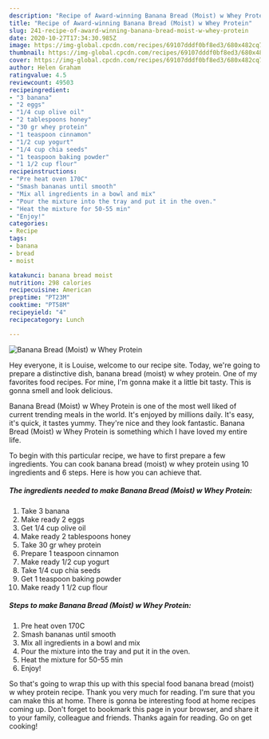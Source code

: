 ```yaml
---
description: "Recipe of Award-winning Banana Bread (Moist) w Whey Protein"
title: "Recipe of Award-winning Banana Bread (Moist) w Whey Protein"
slug: 241-recipe-of-award-winning-banana-bread-moist-w-whey-protein
date: 2020-10-27T17:34:30.985Z
image: https://img-global.cpcdn.com/recipes/69107dddf0bf8ed3/680x482cq70/banana-bread-moist-w-whey-protein-recipe-main-photo.jpg
thumbnail: https://img-global.cpcdn.com/recipes/69107dddf0bf8ed3/680x482cq70/banana-bread-moist-w-whey-protein-recipe-main-photo.jpg
cover: https://img-global.cpcdn.com/recipes/69107dddf0bf8ed3/680x482cq70/banana-bread-moist-w-whey-protein-recipe-main-photo.jpg
author: Helen Graham
ratingvalue: 4.5
reviewcount: 49503
recipeingredient:
- "3 banana"
- "2 eggs"
- "1/4 cup olive oil"
- "2 tablespoons honey"
- "30 gr whey protein"
- "1 teaspoon cinnamon"
- "1/2 cup yogurt"
- "1/4 cup chia seeds"
- "1 teaspoon baking powder"
- "1 1/2 cup flour"
recipeinstructions:
- "Pre heat oven 170C"
- "Smash bananas until smooth"
- "Mix all ingredients in a bowl and mix"
- "Pour the mixture into the tray and put it in the oven."
- "Heat the mixture for 50-55 min"
- "Enjoy!"
categories:
- Recipe
tags:
- banana
- bread
- moist

katakunci: banana bread moist 
nutrition: 298 calories
recipecuisine: American
preptime: "PT23M"
cooktime: "PT58M"
recipeyield: "4"
recipecategory: Lunch

---
```



![Banana Bread (Moist) w Whey Protein](https://img-global.cpcdn.com/recipes/69107dddf0bf8ed3/680x482cq70/banana-bread-moist-w-whey-protein-recipe-main-photo.jpg)

Hey everyone, it is Louise, welcome to our recipe site. Today, we're going to prepare a distinctive dish, banana bread (moist) w whey protein. One of my favorites food recipes. For mine, I'm gonna make it a little bit tasty. This is gonna smell and look delicious.



Banana Bread (Moist) w Whey Protein is one of the most well liked of current trending meals in the world. It's enjoyed by millions daily. It's easy, it's quick, it tastes yummy. They're nice and they look fantastic. Banana Bread (Moist) w Whey Protein is something which I have loved my entire life.


To begin with this particular recipe, we have to first prepare a few ingredients. You can cook banana bread (moist) w whey protein using 10 ingredients and 6 steps. Here is how you can achieve that.

<!--inarticleads1-->

##### The ingredients needed to make Banana Bread (Moist) w Whey Protein:

1. Take 3 banana
1. Make ready 2 eggs
1. Get 1/4 cup olive oil
1. Make ready 2 tablespoons honey
1. Take 30 gr whey protein
1. Prepare 1 teaspoon cinnamon
1. Make ready 1/2 cup yogurt
1. Take 1/4 cup chia seeds
1. Get 1 teaspoon baking powder
1. Make ready 1 1/2 cup flour




<!--inarticleads2-->

##### Steps to make Banana Bread (Moist) w Whey Protein:

1. Pre heat oven 170C
1. Smash bananas until smooth
1. Mix all ingredients in a bowl and mix
1. Pour the mixture into the tray and put it in the oven.
1. Heat the mixture for 50-55 min
1. Enjoy!




So that's going to wrap this up with this special food banana bread (moist) w whey protein recipe. Thank you very much for reading. I'm sure that you can make this at home. There is gonna be interesting food at home recipes coming up. Don't forget to bookmark this page in your browser, and share it to your family, colleague and friends. Thanks again for reading. Go on get cooking!
